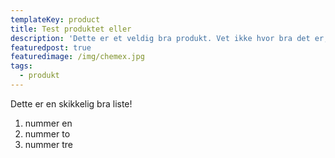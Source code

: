 ```yaml
---
templateKey: product
title: Test produktet eller
description: 'Dette er et veldig bra produkt. Vet ikke hvor bra det er, men det funker'
featuredpost: true
featuredimage: /img/chemex.jpg
tags:
  - produkt
---
```

Dette er en skikkelig bra liste!

1. nummer en
2. nummer to
3. nummer tre
